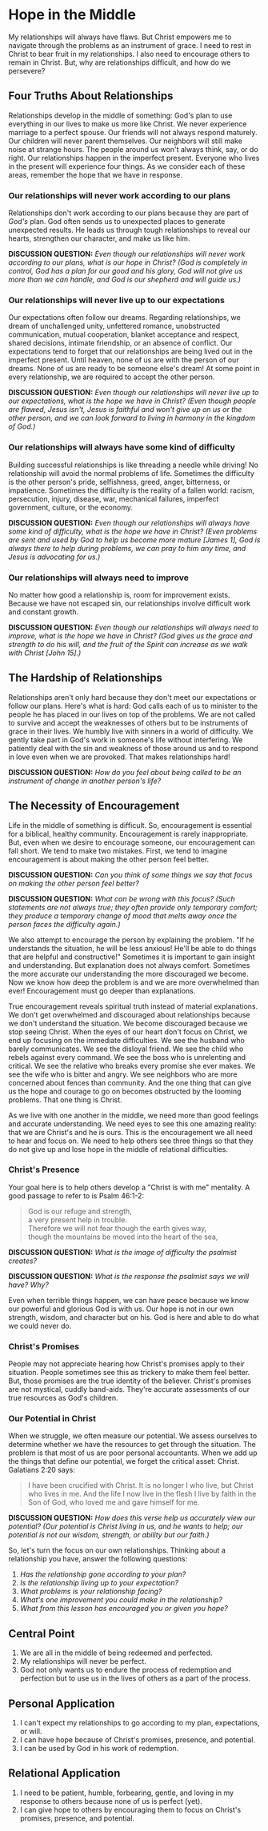 # Hope in the Middle

My relationships will always have flaws. But Christ empowers me to navigate through the problems as an instrument of grace. I need to rest in Christ to bear fruit in my relationships. I also need to encourage others to remain in Christ. But, why are relationships difficult, and how do we persevere?

## Four Truths About Relationships

Relationships develop in the middle of something: God's plan to use everything in our lives to make us more like Christ. We never experience marriage to a perfect spouse. Our friends will not always respond maturely. Our children will never parent themselves. Our neighbors will still make noise at strange hours. The people around us won't always think, say, or do right. Our relationships happen in the imperfect present. Everyone who lives in the present will experience four things. As we consider each of these areas, remember the hope that we have in response.

### Our relationships will never work according to our plans

Relationships don't work according to our plans because they are part of *God's* plan. God often sends us to unexpected places to generate unexpected results. He leads us through tough relationships to reveal our hearts, strengthen our character, and make us like him.

**DISCUSSION QUESTION:** *Even though our relationships will never work according to our plans, what is our hope in Christ? (God is completely in control, God has a plan for our good and his glory, God will not give us more than we can handle, and God is our shepherd and will guide us.)*

### Our relationships will never live up to our expectations

Our expectations often follow our dreams. Regarding relationships, we dream of unchallenged unity, unfettered romance, unobstructed communication, mutual cooperation, blanket acceptance and respect, shared decisions, intimate friendship, or an absence of conflict. Our expectations tend to forget that our relationships are being lived out in the imperfect present. Until heaven, none of us are with the person of our dreams. None of us are ready to be someone else's dream! At some point in every relationship, we are required to  accept the other person.

**DISCUSSION QUESTION:** *Even though our relationships will never live up to our expectations, what is the hope we have in Christ? (Even though people are flawed, Jesus isn't, Jesus is faithful and won't give up on us or the other person, and we can look forward to living in harmony in the kingdom of God.)*

### Our relationships will always have some kind of difficulty

Building successful relationships is like threading a needle while driving! No relationship will avoid the normal problems of life. Sometimes the difficulty is the other person's pride, selfishness, greed, anger, bitterness, or impatience. Sometimes the difficulty is the reality of a fallen world: racism, persecution, injury, disease, war, mechanical failures, imperfect government, culture, or the economy.

**DISCUSSION QUESTION:** *Even though our relationships will always have some kind of difficulty, what is the hope we have in Christ? (Even problems are sent and used by God to help us become more mature [James 1], God is always there to help during problems, we can pray to him any time, and Jesus is advocating for us.)*

### Our relationships will always need to improve

No matter how good a relationship is, room for improvement exists. Because we have not escaped sin, our relationships involve difficult work and constant growth.

**DISCUSSION QUESTION:** *Even though our relationships will always need to improve, what is the hope we have in Christ? (God gives us the grace and strength to do his will, and the fruit of the Spirit can increase as we walk with Christ [John 15].)*

## The Hardship of Relationships

Relationships aren't only hard because they don't meet our expectations or follow our plans. Here's what is hard: God calls each of us to minister to the people he has placed in our lives on top of the problems. We are not called to survive and accept the weaknesses of others but to be instruments of grace in their lives. We humbly live with sinners in a world of difficulty. We gently take part in God's work in someone's life without interfering. We patiently deal with the sin and weakness of those around us and to respond in love even when we are provoked. That makes relationships hard!

**DISCUSSION QUESTION:** *How do you feel about being called to be an instrument of change in another person's life?*

## The Necessity of Encouragement

Life in the middle of something is difficult. So, encouragement is essential for a biblical, healthy community. Encouragement is rarely inappropriate. But, even when we desire to encourage someone, our encouragement can fall short. We tend to make two mistakes. First, we tend to imagine encouragement is about making the other person feel better.

**DISCUSSION QUESTION:** *Can you think of some things we say that focus on making the other person feel better?*

**DISCUSSION QUESTION:** *What can be wrong with this focus? (Such statements are not always true; they often provide only temporary comfort; they produce a temporary change of mood that melts away once the person faces the difficulty again.)*

We also attempt to encourage the person by explaining the problem. "If he understands the situation, he will be less anxious! He'll be able to do things that are helpful and constructive!" Sometimes it is important to gain insight and understanding. But explanation does not always comfort. Sometimes the more accurate our understanding the more discouraged we become. Now we know how deep the problem is and we are more overwhelmed than ever! Encouragement must go deeper than explanations.

True encouragement reveals spiritual truth instead of material explanations. We don't get overwhelmed and discouraged about relationships because we don't understand the situation. We become discouraged because we stop seeing Christ. When the eyes of our heart don't focus on Christ, we end up focusing on the immediate difficulties. We see the husband who barely communicates. We see the disloyal friend. We see the child who rebels against every command. We see the boss who is unrelenting and critical. We see the relative who breaks every promise she ever makes. We see the wife who is bitter and angry. We see neighbors who are more concerned about fences than community. And the one thing that can give us the hope and courage to go on becomes obstructed by the looming problems. That one thing is Christ.

As we live with one another in the middle, we need more than good feelings and accurate understanding. We need eyes to see this one amazing reality: that we are Christ's and he is ours. This is the encouragement we all need to hear and focus on. We need to help others see three things so that they do not give up and lose hope in the middle of relational difficulties.

### Christ's Presence

Your goal here is to help others develop a "Christ is with me" mentality. A good passage to refer to is Psalm 46:1-2:

> God is our refuge and strength,  
a very present help in trouble.  
Therefore we will not fear though the earth gives way,  
though the mountains be moved into the heart of the sea,  

**DISCUSSION QUESTION:** *What is the image of difficulty the psalmist creates?*

**DISCUSSION QUESTION:** *What is the response the psalmist says we will have? Why?*

Even when terrible things happen, we can have peace because we know our powerful and glorious God is with us. Our hope is not in our own strength, wisdom, and character but on his. God is here and able to do what we could never do.

### Christ's Promises

People may not appreciate hearing how Christ's promises apply to their situation. People sometimes see this as trickery to make them feel better. But, those promises are the true identity of the believer. Christ's promises are not mystical, cuddly band-aids. They're accurate assessments of our true resources as God's children.

### Our Potential in Christ

When we struggle, we often measure our potential. We assess ourselves to determine whether we have the resources to get through the situation. The problem is that most of us are poor personal accountants. When we add up the things that define our potential, we forget the critical asset: Christ. Galatians 2:20 says:

> I have been crucified with Christ. It is no longer I who live, but Christ who lives in me. And the life I now live in the flesh I live by faith in the Son of God, who loved me and gave himself for me.

**DISCUSSION QUESTION:** *How does this verse help us accurately view our potential? (Our potential is Christ living in us, and he wants to help; our potential is not our wisdom, strength, or ability but our faith.)*

So, let's turn the focus on our own relationships. Thinking about a relationship you have, answer the following questions:

1. *Has the relationship gone according to your plan?*
2. *Is the relationship living up to your expectation?*
3. *What problems is your relationship facing?*
4. *What's one improvement you could make in the relationship?*
5. *What from this lesson has encouraged you or given you hope?*

## Central Point

1. We are all in the middle of being redeemed and perfected.
2. My relationships will never be perfect.
3. God not only wants us to endure the process of redemption and perfection but to use us in the lives of others as a part of the process.

## Personal Application

1. I can't expect my relationships to go according to my plan, expectations, or will.
2. I can have hope because of Christ's promises, presence, and potential.
3. I can be used by God in his work of redemption.

## Relational Application

1. I need to be patient, humble, forbearing, gentle, and loving in my response to others because none of us is perfect (yet).
2. I can give hope to others by encouraging them to focus on Christ's promises, presence, and potential.
